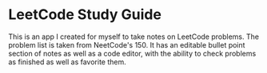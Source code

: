 # LeetCode Study Guide
This is an app I created for myself to take notes on LeetCode problems. The problem list is taken from NeetCode's 150. It has an editable bullet point section of notes as well as a code editor, with the ability to check problems as finished as well as favorite them.
